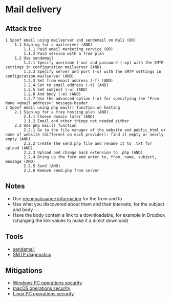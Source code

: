 # Mail delivery

## Attack tree

```text
1 Spoof email using mailserver and sendemail on Kali (OR)
    1.1 Sign up for a mailserver (AND)
        1.1.1 Paid email marketing service (OR)
        1.1.2 Paid service with a free plan
    1.2 Use sendemail
        1.2.1 Specify username (-xu) and password (-xp) with the SMTP settings in configuration mailserver (AND)
        1.2.2 Specify server and port (-s) with the SMTP settings in configuration mailserver (AND)
        1.2.3 Set from email address (-f) (AND)
        1.2.4 Set to email address (-t) (AND)
        1.2.5 Set subject (-u) (AND)
        1.2.6 And body (-m) (AND)
        1.2.7 Use the advanced option (-o) for specifying the "From: Name <email address>" message-header
2 Spoof email using php mail() function on hosting
    2.1 Sign up for a free hosting plan (AND)
        2.1.1 Choose domain later (AND)
        2.1.2 Email and other things not needed either
    2.2 Use php mail() function
        2.2.1 Go to the file manager of the website and public_html or name of website (different on each provider): find it empty or nearly empty (AND)
        2.2.2 Create the send.php file and rename it to .txt for upload (AND)
        2.2.3 Upload and change back extension to .php (AND)
        2.2.4 Bring up the form and enter to, from, name, subject, message (AND)
        2.2.5 Send (AND)
        2.2.6 Remove send.php from server
```
## Notes

* Use [reconnaissance information](../reconnaissance/person.md) for the from and to
* Use what you discovered about them and their interests, for the subject and body
* Have the body contain a link to a downloadable, for example in Dropbox (changing the link values to make it a direct download)

## Tools

* [sendemail](https://www.kali.org/tools/sendemail/)
* [SMTP diagnostics](https://mxtoolbox.com/diagnostic.aspx)

## Mitigations

* [Windows PC operations security](windows-pc-mitigations:docs/opsec/README)
* [macOS operations security](macos-mitigations:docs/opsec/README)
* [Linux PC operations security](linux-pc-mitigations:docs/opsec/README)